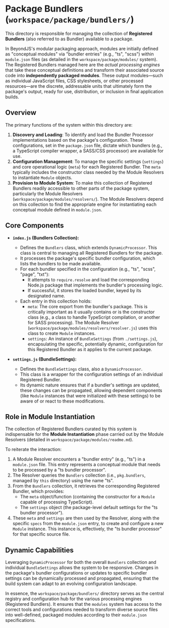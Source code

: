 # Package Bundlers (`workspace/package/bundlers/`)

This directory is responsible for managing the collection of **Registered Bundlers** (also referred to as Bundler)
available to a package.

In BeyondJS's modular packaging approach, modules are initially defined as "conceptual modules" via "bundler entries"
(e.g., "ts", "scss") within `module.json` files (as detailed in the `workspace/package/modules/` system). The Registered
Bundlers managed here are the _actual processing engines_ that take these conceptual definitions and transform their
associated source code into **independently packaged modules**. These output modules—such as individual JavaScript
files, CSS stylesheets, or other processed resources—are the discrete, addressable units that ultimately form the
package's output, ready for use, distribution, or inclusion in final application builds.

## Overview

The primary functions of the system within this directory are:

1.  **Discovery and Loading**: To identify and load the Bundler Processor implementations based on the package's
    configuration. These configurations, set in the `package.json` file, dictate which bundlers (e.g., a TypeScript
    compiler wrapper, a SASS/CSS processor) are available for use.
2.  **Configuration Management**: To manage the specific settings (`settings`) and core operational logic (`meta`) for
    each Registered Bundler. The `meta` typically includes the constructor class needed by the Module Resolvers to
    instantiate `Module` objects.
3.  **Provision to Module System**: To make this collection of Registered Bundlers readily accessible to other parts of
    the package system, particularly the Module Resolvers (`workspace/package/modules/resolvers/`). The Module Resolvers
    depend on this collection to find the appropriate engine for instantiating each conceptual module defined in
    `module.json`.

## Core Components

-   **`index.js` (Bundlers Collection):**

    -   Defines the `Bundlers` class, which extends `DynamicProcessor`. This class is central to managing all Registered
        Bundlers for the package.
    -   It processes the package's specific bundler configuration, which lists the bundlers to be made available.
    -   For each bundler specified in the configuration (e.g., "ts", "scss", "page", "txt"):
        -   It attempts to `require.resolve` and load the corresponding Node.js package that implements the bundler's
            processing logic.
        -   If successful, it stores the loaded bundler, keyed by its designated name.
    -   Each entry in this collection holds:
        -   `meta`: The core export from the bundler's package. This is critically important as it usually contains or
            is the constructor class (e.g., a class to handle TypeScript compilation, or another for SASS processing).
            The Module Resolver (`workspace/package/modules/resolvers/resolver.js`) uses this class to create `Module`
            instances.
        -   `settings`: An instance of `BundleSettings` (from `./settings.js`), encapsulating the specific, potentially
            dynamic, configuration for this Registered Bundler as it applies to the current package.

-   **`settings.js` (BundleSettings):**
    -   Defines the `BundleSettings` class, also a `DynamicProcessor`.
    -   This class is a wrapper for the configuration settings of an individual Registered Bundler.
    -   Its dynamic nature ensures that if a bundler's settings are updated, these changes can be propagated, allowing
        dependent components (like `Module` instances that were initialized with these settings) to be aware of or react
        to these modifications.

## Role in Module Instantiation

The collection of Registered Bundlers curated by this system is indispensable for the **Module Instantiation** phase
carried out by the Module Resolvers (detailed in `workspace/package/modules/readme.md`).

To reiterate the interaction:

1.  A Module Resolver encounters a "bundler entry" (e.g., "ts") in a `module.json` file. This entry represents a
    conceptual module that needs to be processed by a "ts bundler processor".
2.  The Resolver queries the `Bundlers` collection (i.e., `pkg.bundlers`, managed by `this` directory) using the name
    "ts".
3.  From the `Bundlers` collection, it retrieves the corresponding Registered Bundler, which provides:
    -   The `meta` object/function (containing the constructor for a `Module` capable of processing TypeScript).
    -   The `settings` object (the package-level default settings for the "ts bundler processor").
4.  These `meta` and `settings` are then used by the Resolver, along with the specific `specs` from the `module.json`
    entry, to create and configure a new `Module` instance. This instance is, effectively, the "ts bundler processor"
    for that specific source file.

## Dynamic Capabilities

Leveraging `DynamicProcessor` for both the overall `Bundlers` collection and individual `BundleSettings` allows the
system to be responsive. Changes in the package's bundler configurations or updates to specific bundler settings can be
dynamically processed and propagated, ensuring that the build system can adapt to an evolving configuration landscape.

In essence, the `workspace/package/bundlers/` directory serves as the central registry and configuration hub for the
various processing engines (Registered Bundlers). It ensures that the `modules` system has access to the correct tools
and configurations needed to transform diverse source files into well-defined, packaged modules according to their
`module.json` specifications.
